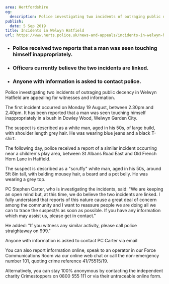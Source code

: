 ```yaml
area: Hertfordshire
og:
  description: Police investigating two incidents of outraging public decency in Welwyn Hatfield are appealing for witnesses and information.
publish:
  date: 5 Sep 2019
title: Incidents in Welwyn Hatfield
url: https://www.herts.police.uk/news-and-appeals/incidents-in-welwyn-hatfield-0729b
```

* ### Police received two reports that a man was seen touching himself inappropriately.

 * ### Officers currently believe the two incidents are linked.

 * ### Anyone with information is asked to contact police.

Police investigating two incidents of outraging public decency in Welwyn Hatfield are appealing for witnesses and information.

The first incident occurred on Monday 19 August, between 2.30pm and 2.40pm. It has been reported that a man was seen touching himself inappropriately in a bush in Dowley Wood, Welwyn Garden City.

The suspect is described as a white man, aged in his 50s, of large build, with shoulder length grey hair. He was wearing blue jeans and a black T-shirt.

The following day, police received a report of a similar incident occurring near a children's play area, between St Albans Road East and Old French Horn Lane in Hatfield.

The suspect is described as a "scruffy" white man, aged in his 50s, around 5ft 8in tall, with balding mousey hair, a beard and a pot belly. He was wearing a grey top.

PC Stephen Carter, who is investigating the incidents, said: "We are keeping an open mind but, at this time, we do believe the two incidents are linked. I fully understand that reports of this nature cause a great deal of concern among the community and I want to reassure people we are doing all we can to trace the suspect/s as soon as possible. If you have any information which may assist us, please get in contact."

He added: "If you witness any similar activity, please call police straightaway on 999."

Anyone with information is asked to contact PC Carter via email

You can also report information online, speak to an operator in our Force Communications Room via our online web chat or call the non-emergency number 101, quoting crime reference 41/75515/19.

Alternatively, you can stay 100% anonymous by contacting the independent charity Crimestoppers on 0800 555 111 or via their untraceable online form.
